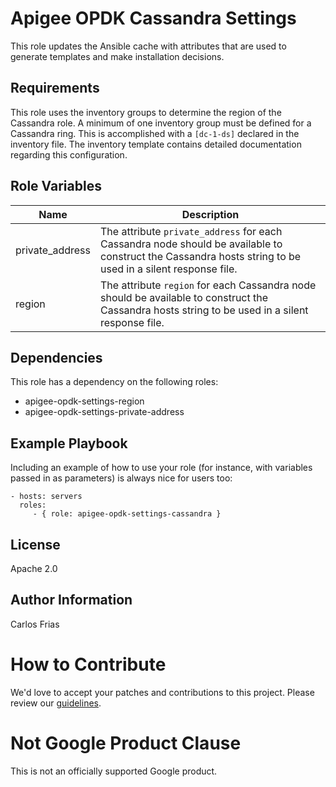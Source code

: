 Apigee OPDK Cassandra Settings
=========

This role updates the Ansible cache with attributes that are used to generate templates and make 
installation decisions. 

Requirements
------------

This role uses the inventory groups to determine the region of the Cassandra role. A minimum of one
inventory group must be defined for a Cassandra ring. This is accomplished with a `[dc-1-ds]` declared
in the inventory file. The inventory template contains detailed documentation regarding this configuration.

Role Variables
--------------

| Name | Description |
| --- | --- |
| private_address | The attribute `private_address` for each Cassandra node should be available to construct the Cassandra hosts string to be used in a silent response file. |
| region | The attribute `region` for each Cassandra node should be available to construct the Cassandra hosts string to be used in a silent response file. | 


Dependencies
------------

This role has a dependency on the following roles: 

* apigee-opdk-settings-region
* apigee-opdk-settings-private-address


Example Playbook
----------------

Including an example of how to use your role (for instance, with variables passed in as parameters) is always nice for users too:

    - hosts: servers
      roles:
         - { role: apigee-opdk-settings-cassandra }

License
-------

Apache 2.0

Author Information
------------------

Carlos Frias
<!-- BEGIN Google How To Contribute -->
# How to Contribute

We'd love to accept your patches and contributions to this project. Please review our [guidelines](CONTRIBUTING.md).
<!-- END Google How To Contribute -->
<!-- BEGIN Google Required Disclaimer -->

# Not Google Product Clause

This is not an officially supported Google product.
<!-- END Google Required Disclaimer -->
